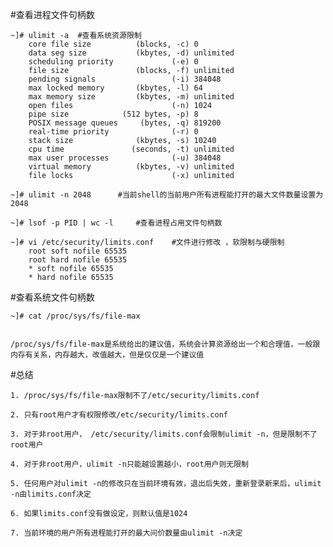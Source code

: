 #查看进程文件句柄数

	~]# ulimit -a  #查看系统资源限制
		core file size          (blocks, -c) 0
		data seg size           (kbytes, -d) unlimited
		scheduling priority             (-e) 0
		file size               (blocks, -f) unlimited
		pending signals                 (-i) 384048
		max locked memory       (kbytes, -l) 64
		max memory size         (kbytes, -m) unlimited
		open files                      (-n) 1024
		pipe size            (512 bytes, -p) 8
		POSIX message queues     (bytes, -q) 819200
		real-time priority              (-r) 0
		stack size              (kbytes, -s) 10240
		cpu time               (seconds, -t) unlimited
		max user processes              (-u) 384048
		virtual memory          (kbytes, -v) unlimited
		file locks                      (-x) unlimited

	~]# ulimit -n 2048		#当前shell的当前用户所有进程能打开的最大文件数量设置为2048

	~]# lsof -p PID | wc -l		#查看进程占用文件句柄数

	~]# vi /etc/security/limits.conf 	#文件进行修改	，软限制与硬限制	
		root soft nofile 65535
		root hard nofile 65535
		* soft nofile 65535
		* hard nofile 65535


#查看系统文件句柄数

	~]# cat /proc/sys/fs/file-max


	/proc/sys/fs/file-max是系统给出的建议值，系统会计算资源给出一个和合理值，一般跟内存有关系，内存越大，改值越大，但是仅仅是一个建议值


#总结

	

    1. /proc/sys/fs/file-max限制不了/etc/security/limits.conf

    2. 只有root用户才有权限修改/etc/security/limits.conf

    3. 对于非root用户， /etc/security/limits.conf会限制ulimit -n，但是限制不了root用户

    4. 对于非root用户，ulimit -n只能越设置越小，root用户则无限制

    5. 任何用户对ulimit -n的修改只在当前环境有效，退出后失效，重新登录新来后，ulimit -n由limits.conf决定

    6. 如果limits.conf没有做设定，则默认值是1024

    7. 当前环境的用户所有进程能打开的最大问价数量由ulimit -n决定

